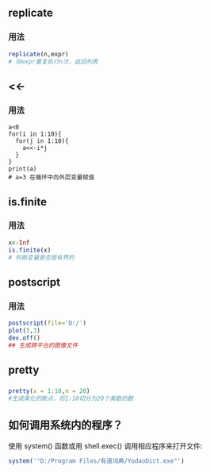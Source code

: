 ## replicate
### 用法
```r
replicate(n,expr)
# 将expr重复执行n次，返回列表
```

## <<-
### 用法
```
a<0
for(i in 1:10){
  for(j in 1:10){
    a<<-i*j
  }
}
print(a)
# a=3 在循环中向外层变量赋值
```

## is.finite
### 用法
```r
x<-Inf
is.finite(x)
# 判断变量是否是有界的
```

## postscript
### 用法
```r
postscript(file='D:/')
plot(3,3)
dev.off()
## 生成跨平台的图像文件
```

## pretty
###
```r
pretty(x = 1:10,n = 20)
#生成美化的断点，将1:10切分为20个离散的数
```

## 如何调用系统内的程序？
使用 system() 函数或用 shell.exec() 调用相应程序来打开文件:
```r
system('"D:/Program Files/有道词典/YodaoDict.exe"')
```
